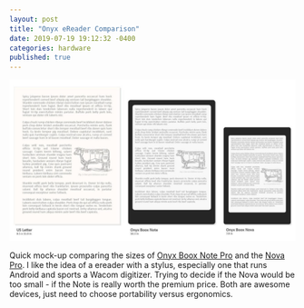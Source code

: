 ```yaml
---
layout: post
title: "Onyx eReader Comparison"
date: 2019-07-19 19:12:32 -0400
categories: hardware
published: true
---
```


![Image](/images/2019-07-19.jpg)

Quick mock-up comparing the sizes of [Onyx Boox Note Pro](https://amzn.to/2JQMQSR) and the [Nova Pro](https://amzn.to/2JRlFHF). I like the idea of a ereader with a stylus, especially one that runs Android and sports a Wacom digitizer. Trying to decide if the Nova would be too small - if the Note is really worth the premium price. Both are awesome devices, just need to choose portability versus ergonomics.
